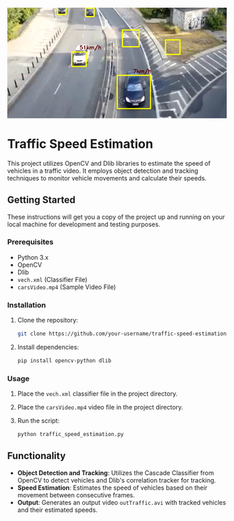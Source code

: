 [![Watch the video](demo.png)](https://github.com/Bishwajit-Shil/Car-Speed-Detector/blob/main/outTraffic.avi)



# Traffic Speed Estimation

This project utilizes OpenCV and Dlib libraries to estimate the speed of vehicles in a traffic video. It employs object detection and tracking techniques to monitor vehicle movements and calculate their speeds.

## Getting Started

These instructions will get you a copy of the project up and running on your local machine for development and testing purposes.

### Prerequisites

- Python 3.x
- OpenCV
- Dlib
- `vech.xml` (Classifier File)
- `carsVideo.mp4` (Sample Video File)

### Installation

1. Clone the repository:

   ```bash
   git clone https://github.com/your-username/traffic-speed-estimation.git
   ```

2. Install dependencies:

   ```bash
   pip install opencv-python dlib
   ```

### Usage

1. Place the `vech.xml` classifier file in the project directory.
2. Place the `carsVideo.mp4` video file in the project directory.
3. Run the script:

   ```bash
   python traffic_speed_estimation.py
   ```

## Functionality

- **Object Detection and Tracking**: Utilizes the Cascade Classifier from OpenCV to detect vehicles and Dlib's correlation tracker for tracking.
- **Speed Estimation**: Estimates the speed of vehicles based on their movement between consecutive frames.
- **Output**: Generates an output video `outTraffic.avi` with tracked vehicles and their estimated speeds.

